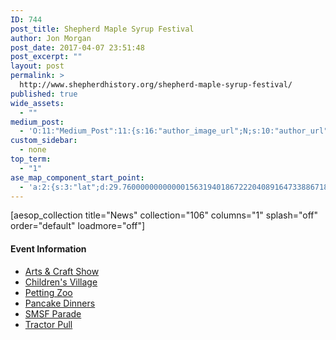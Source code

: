 ```yaml
---
ID: 744
post_title: Shepherd Maple Syrup Festival
author: Jon Morgan
post_date: 2017-04-07 23:51:48
post_excerpt: ""
layout: post
permalink: >
  http://www.shepherdhistory.org/shepherd-maple-syrup-festival/
published: true
wide_assets:
  - ""
medium_post:
  - 'O:11:"Medium_Post":11:{s:16:"author_image_url";N;s:10:"author_url";N;s:11:"byline_name";N;s:12:"byline_email";N;s:10:"cross_link";s:2:"no";s:2:"id";N;s:21:"follower_notification";s:3:"yes";s:7:"license";s:19:"all-rights-reserved";s:14:"publication_id";s:12:"881fb60cdbf3";s:6:"status";s:4:"none";s:3:"url";N;}'
custom_sidebar:
  - none
top_term:
  - "1"
ase_map_component_start_point:
  - 'a:2:{s:3:"lat";d:29.760000000000001563194018672220408916473388671875;s:3:"lng";d:-95.3799999999999954525264911353588104248046875;}'
---
```

[aesop_collection title="News" collection="106" columns="1" splash="off" order="default" loadmore="off"]
<h4>Event Information</h4>
<ul>
 	<li><a href="http://www.shepherdmaplesyrupfest.org/arts-craft-show">Arts &amp; Craft Show</a></li>
 	<li><a href="http://www.shepherdmaplesyrupfest.org/childrens-village">Children's Village</a></li>
 	<li><a href="http://www.shepherdmaplesyrupfest.org/1443-2">Petting Zoo</a></li>
 	<li><a href="http://www.shepherdmaplesyrupfest.org/pancake-dinners-information-2">Pancake Dinners</a></li>
 	<li><a href="http://www.shepherdmaplesyrupfest.org/smsf-festival-parade">SMSF Parade</a></li>
 	<li><a href="http://www.shepherdmaplesyrupfest.org/tractor-pull">Tractor Pull</a></li>
</ul>